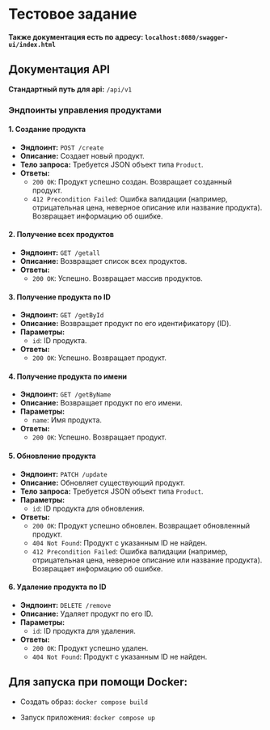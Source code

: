 # Тестовое задание
#### Также документация есть по адресу: `localhost:8080/swagger-ui/index.html`
## Документация API

**Стандартный путь для api:**  `/api/v1`
### Эндпоинты управления продуктами

#### 1. Создание продукта
- **Эндпоинт:** `POST /create`
- **Описание:** Создает новый продукт.
- **Тело запроса:** Требуется JSON объект типа `Product`.
- **Ответы:**
    - `200 OK`: Продукт успешно создан. Возвращает созданный продукт.
    - `412 Precondition Failed`: Ошибка валидации (например, отрицательная цена, неверное описание или название продукта). Возвращает информацию об ошибке.

#### 2. Получение всех продуктов
- **Эндпоинт:** `GET /getall`
- **Описание:** Возвращает список всех продуктов.
- **Ответы:**
    - `200 OK`: Успешно. Возвращает массив продуктов.

#### 3. Получение продукта по ID
- **Эндпоинт:** `GET /getById`
- **Описание:** Возвращает продукт по его идентификатору (ID).
- **Параметры:**
    - `id`: ID продукта.
- **Ответы:**
    - `200 OK`: Успешно. Возвращает продукт.

#### 4. Получение продукта по имени
- **Эндпоинт:** `GET /getByName`
- **Описание:** Возвращает продукт по его имени.
- **Параметры:**
    - `name`: Имя продукта.
- **Ответы:**
    - `200 OK`: Успешно. Возвращает продукт.

#### 5. Обновление продукта
- **Эндпоинт:** `PATCH /update`
- **Описание:** Обновляет существующий продукт.
- **Тело запроса:** Требуется JSON объект типа `Product`.
- **Параметры:**
    - `id`: ID продукта для обновления.
- **Ответы:**
    - `200 OK`: Продукт успешно обновлен. Возвращает обновленный продукт.
    - `404 Not Found`: Продукт с указанным ID не найден.
    - `412 Precondition Failed`: Ошибка валидации (например, отрицательная цена, неверное описание или название продукта). Возвращает информацию об ошибке.

#### 6. Удаление продукта по ID
- **Эндпоинт:** `DELETE /remove`
- **Описание:** Удаляет продукт по его ID.
- **Параметры:**
    - `id`: ID продукта для удаления.
- **Ответы:**
    - `200 OK`: Продукт успешно удален.
    - `404 Not Found`: Продукт с указанным ID не найден.

## Для запуска при помощи Docker:

- Создать образ: `docker compose build`

- Запуск приложения: `docker compose up`